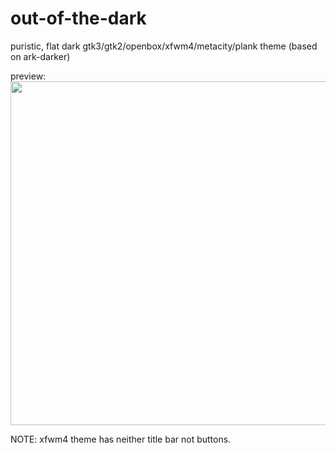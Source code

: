 # out-of-the-dark

puristic, flat dark gtk3/gtk2/openbox/xfwm4/metacity/plank theme (based on ark-darker)

preview:  
<img src="screenshots/screenshot--01.png" width="550">

NOTE: xfwm4 theme has neither title bar not buttons.
